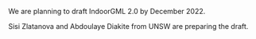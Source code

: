 We are planning to draft IndoorGML 2.0 by December 2022. 

Sisi Zlatanova and Abdoulaye Diakite from UNSW are preparing the draft.
